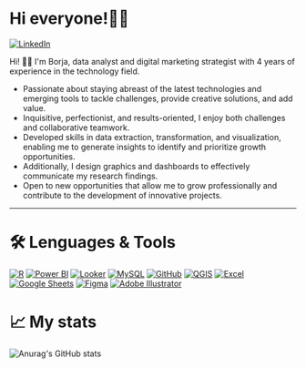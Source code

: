 # Hi everyone!👨‍💻

[![LinkedIn](https://img.shields.io/badge/-LinkedIn-black?style=flat-square&logo=linkedin&logoColor=white&link=URL_DE_TU_PERFIL_DE_LINKEDIN)](https://www.linkedin.com/in/borjamoramendez/)

Hi! 👋🏼 I'm Borja, data analyst and digital marketing strategist with 4 years of experience in the technology field.
- Passionate about staying abreast of the latest technologies and emerging tools to tackle challenges, provide creative solutions, and add value.
- Inquisitive, perfectionist, and results-oriented, I enjoy both challenges and collaborative teamwork.
- Developed skills in data extraction, transformation, and visualization, enabling me to generate insights to identify and prioritize growth opportunities. 
- Additionally, I design graphics and dashboards to effectively communicate my research findings.
- Open to new opportunities that allow me to grow professionally and contribute to the development of innovative projects.

---
# 🛠️ Lenguages & Tools 
[![R](https://img.shields.io/badge/R-276DC3?style=flat-square&logo=r&logoColor=white&labelFontSize=20)](https://www.r-project.org/)
[![Power BI](https://img.shields.io/badge/Power_BI-F2C811?style=flat-square&logo=powerbi&logoColor=black&labelFontSize=100)](https://powerbi.microsoft.com/)
[![Looker](https://img.shields.io/badge/Looker-00B4F0?style=flat-square&logo=looker&logoColor=white&labelFontSize=20)](https://looker.com/)
[![MySQL](https://img.shields.io/badge/MySQL-4479A1?style=flat-square&logo=mysql&logoColor=white&labelFontSize=20)](https://www.mysql.com/)
[![GitHub](https://img.shields.io/badge/GitHub-181717?style=flat-square&logo=github&logoColor=white&labelFontSize=20)](https://github.com/)
[![QGIS](https://img.shields.io/badge/QGIS-589632?style=flat-square&logo=qgis&logoColor=white&labelFontSize=20)](https://qgis.org/)
[![Excel](https://img.shields.io/badge/Excel-217346?style=flat-square&logo=microsoft-excel&logoColor=white&labelFontSize=20)](https://www.microsoft.com/en-us/microsoft-365/excel)
[![Google Sheets](https://img.shields.io/badge/Google_Sheets-34A853?style=flat-square&logo=google-sheets&logoColor=white&labelFontSize=20)](https://www.google.com/sheets/about/)
[![Figma](https://img.shields.io/badge/Figma-F24E1E?style=flat-square&logo=figma&logoColor=purple&labelFontSize=20)](https://www.figma.com/)
[![Adobe Illustrator](https://img.shields.io/badge/Adobe_Illustrator-FF9A00?style=flat-square&logo=adobe-illustrator&logoColor=brown&labelFontSize=20)](https://www.adobe.com/products/illustrator.html)

# 📈 My stats 

![Anurag's GitHub stats](https://github-readme-stats.vercel.app/api?username=borjamome&show_icons=true&theme=buefy)

